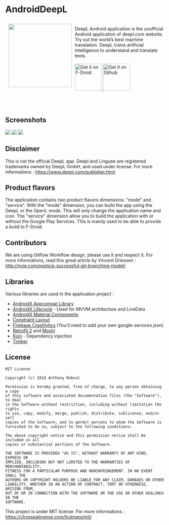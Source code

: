 # AndroidDeepL

<img src="https://lh3.googleusercontent.com/BL0P8TR4Rnk9QOD2F-quWKluCqiLXoPysDqSblfaDs-LXs8ti97bBzbvXA12-igo844=w300" align="left" width="200" hspace="10" vspace="10"/>
</br>
DeepL Android application is the unofficial Android application of deepl.com website. Try out the world’s best
machine translation. DeepL trains artificial intelligence to understand and translate texts. </br></br>
<a href="https://f-droid.org/fr/packages/com.anthony.deepl.openl/">
    <img alt="Get it on F-Droid"
        height="85"
        src="https://f-droid.org/badge/get-it-on.png" />
</a>

<a href="https://github.com/Anthony-Reboul/AndroidDeepL/releases">
    <img alt="Get it on Github"
        height="85"
        src="https://github.com/Anthony-Reboul/AndroidDeepL/blob/master/assets/badges/get-it-on-github.png" />
</a>

</br></br>
## Screenshots
[![](https://lh3.googleusercontent.com/OTxCsvgILpPoxZdBEZXAzfReDYOheEeK82dBN8TRimI1hVMQcCPxVO58FrotIOEpijM=h310)](https://play.google.com/store/apps/details?id=com.anthony.deepl.openl)   [![](https://lh3.googleusercontent.com/40_8WYWWgIe2OUU5Q5SaFCbUle2xNRHUU_rn0C7ocOopPwxPOeX0xv7eQ9yYHRKMSw=h310)](https://play.google.com/store/apps/details?id=com.anthony.deepl.openl)   [![](https://lh3.googleusercontent.com/82JBhR2MbQR6mqcJlW9Th4vahPcM-rYS-PSIgxc5P1SO9qw_wP3sKCQBBFUswo019g=h310)](https://play.google.com/store/apps/details?id=com.anthony.deepl.openl)


## Disclaimer
This is not the official DeepL app. Deepl and Linguee are registered trademarks owned by DeepL GmbH, and used under license. For more informations : https://www.deepl.com/publisher.html


## Product flavors
The application contains two product flavors dimensions: "mode" and "service". With the "mode" dimension, you can build the app using the DeepL or the OpenL mode. This will only change the application name and icon. The "service" dimension allow you to build the application with or without the Google Play Services. This is mainly used to be able to provide a build to F-Droid. 


## Contributors
We are using Gitflow Workflow design, please use it and respect it.
For more informations, read this great article by Vincent Driessen : http://nvie.com/posts/a-successful-git-branching-model/


## Libraries
Various libraries are used in the application project :
- [AndroidX Appcompat Library](https://developer.android.com/topic/libraries/support-library/index.html)
- [AndroidX Lifecycle](https://developer.android.com/topic/libraries/architecture/viewmodel) - Used for MVVM architecture and LiveData
- [AndroidX Material Components](https://developer.android.com/training/material/design-library.html)
- [Constraint Layout](https://developer.android.com/training/constraint-layout/index.html)
- [Firebase Crashlytics](https://firebase.google.com/docs/crashlytics/) (You'll need to add your own google-services.json)
- [Retrofit 2](http://square.github.io/retrofit/) and [Moshi](https://github.com/square/moshi)
- [Koin](https://insert-koin.io/) - Dependency injection
- [Timber](https://github.com/JakeWharton/timber)

## License

```
MIT License

Copyright (c) 2018 Anthony Reboul

Permission is hereby granted, free of charge, to any person obtaining a copy
of this software and associated documentation files (the "Software"), to deal
in the Software without restriction, including without limitation the rights
to use, copy, modify, merge, publish, distribute, sublicense, and/or sell
copies of the Software, and to permit persons to whom the Software is
furnished to do so, subject to the following conditions:

The above copyright notice and this permission notice shall be included in all
copies or substantial portions of the Software.

THE SOFTWARE IS PROVIDED "AS IS", WITHOUT WARRANTY OF ANY KIND, EXPRESS OR
IMPLIED, INCLUDING BUT NOT LIMITED TO THE WARRANTIES OF MERCHANTABILITY,
FITNESS FOR A PARTICULAR PURPOSE AND NONINFRINGEMENT. IN NO EVENT SHALL THE
AUTHORS OR COPYRIGHT HOLDERS BE LIABLE FOR ANY CLAIM, DAMAGES OR OTHER
LIABILITY, WHETHER IN AN ACTION OF CONTRACT, TORT OR OTHERWISE, ARISING FROM,
OUT OF OR IN CONNECTION WITH THE SOFTWARE OR THE USE OR OTHER DEALINGS IN THE
SOFTWARE.
```

This project is under MIT license.
For more informations : https://choosealicense.com/licenses/mit/
